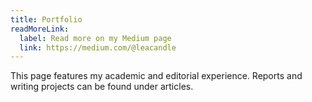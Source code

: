 ```yaml
---
title: Portfolio
readMoreLink:
  label: Read more on my Medium page
  link: https://medium.com/@leacandle
---
```

This page features my academic and editorial experience. Reports and writing projects can be found under articles.